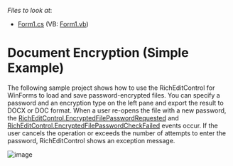 <!-- default file list -->
*Files to look at*:

* [Form1.cs](./CS/RichEditControl_Encryption/Form1.cs) (VB: [Form1.vb](./VB/RichEditControl_Encryption/Form1.vb))
<!-- default file list end -->

# Document Encryption (Simple Example)

The following sample project shows how to use the RichEditControl for WinForms to load and save password-encrypted files. You can specify a password and an encryption type on the left pane and export the result to DOCX or DOC format. When a user re-opens the file with a new password, the [RichEditControl.EncryptedFilePasswordRequested](https://docs.devexpress.com/WindowsForms/DevExpress.XtraRichEdit.RichEditControl.EncryptedFilePasswordRequested?v=19.1) and [RichEditControl.EncryptedFilePasswordCheckFailed](https://docs.devexpress.com/WindowsForms/DevExpress.XtraRichEdit.RichEditControl.EncryptedFilePasswordCheckFailed?v=19.1) events occur. If the user cancels the operation or exceeds the number of attempts to enter the password, RichEditControl shows an exception message.

![image](/media/project_image.png)